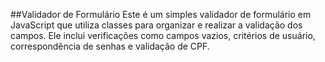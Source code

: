 ##Validador de Formulário
Este é um simples validador de formulário em JavaScript que utiliza classes para organizar e realizar a validação dos campos. Ele inclui verificações como campos vazios, critérios de usuário, correspondência de senhas e validação de CPF.
